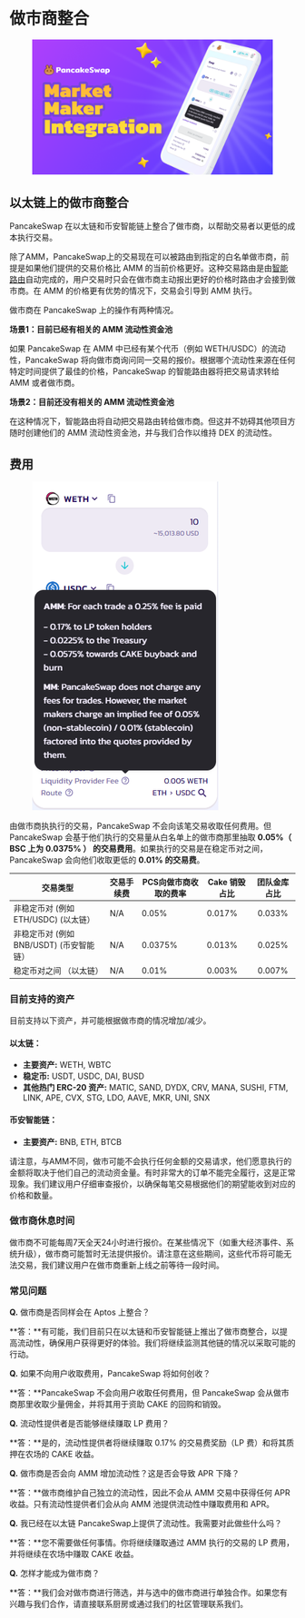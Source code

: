 # 做市商整合

<figure><img src="../../.gitbook/assets/MM integration.png" alt=""><figcaption></figcaption></figure>

## 以太链上的做市商整合

PancakeSwap 在以太链和币安智能链上整合了做市商，以帮助交易者以更低的成本执行交易。&#x20;

除了AMM，PancakeSwap上的交易现在可以被路由到指定的白名单做市商，前提是如果他们提供的交易价格比 AMM 的当前价格更好。这种交易路由是由[智能路由](smart-router/)自动完成的，用户交易时只会在做市商主动报出更好的价格时路由才会接到做市商。在 AMM 的价格更有优势的情况下，交易会引导到 AMM 执行。

做市商在 PancakeSwap 上的操作有两种情况。

**场景1：目前已经有相关的 AMM 流动性资金池**&#x20;

如果 PancakeSwap 在 AMM 中已经有某个代币（例如 WETH/USDC）的流动性，PancakeSwap 将向做市商询问同一交易的报价。根据哪个流动性来源在任何特定时间提供了最佳的价格，PancakeSwap 的智能路由器将把交易请求转给 AMM 或者做市商。

**场景2：目前还没有相关的 AMM 流动性资金池**

在这种情况下，智能路由将自动把交易路由转给做市商。但这并不妨碍其他项目方随时创建他们的 AMM 流动性资金池，并与我们合作以维持 DEX 的流动性。

## 费用

<figure><img src="../../.gitbook/assets/pasted image 0.png" alt=""><figcaption></figcaption></figure>

由做市商执执行的交易，PancakeSwap 不会向该笔交易收取任何费用。但 PancakeSwap 会基于他们执行的交易量从白名单上的做市商那里抽取 **0.05%（ BSC 上为 0.0375% ） 的交易费用**。如果执行的交易是在稳定币对之间，PancakeSwap 会向他们收取更低的 **0.01% 的交易费**。

| 交易类型                       | 交易手续费 | PCS向做市商收取的费率 | Cake 销毁占比 | 团队金库占比 |
| -------------------------- | ----- | ------------ | --------- | :----: |
| 非稳定币对 (例如 ETH/USDC) (以太链）  | N/A   | 0.05%        | 0.017%    | 0.033% |
| 非稳定币对 (例如BNB/USDT) (币安智能链） | N/A   | 0.0375%      | 0.013%    | 0.025% |
| 稳定币对之间 （以太链）               | N/A   | 0.01%        | 0.003%    | 0.007% |

### 目前支持的资产&#x20;

目前支持以下资产，并可能根据做市商的情况增加/减少。

#### 以太链：

* **主要资产:** WETH, WBTC&#x20;
* **稳定币:** USDT, USDC, DAI, BUSD
* **其他热门 ERC-20 资产:** MATIC, SAND, DYDX, CRV, MANA, SUSHI, FTM, LINK, APE, CVX, STG, LDO, AAVE, MKR, UNI, SNX

#### 币安智能链：

* **主要资产:** BNB, ETH, BTCB

请注意，与AMM不同，做市可能不会执行任何金额的交易请求，他们愿意执行的金额将取决于他们自己的流动资金量。有时非常大的订单不能完全履行，这是正常现象。我们建议用户仔细审查报价，以确保每笔交易根据他们的期望能收到对应的价格和数量。

### 做市商休息时间&#x20;

做市商不可能每周7天全天24小时进行报价。在某些情况下（如重大经济事件、系统升级），做市商可能暂时无法提供报价。请注意在这些期间，这些代币将可能无法交易，我们建议用户在做市商重新上线之前等待一段时间。

### 常见问题&#x20;

**Q.** 做市商是否同样会在 Aptos 上整合？&#x20;

**答：**有可能，我们目前只在以太链和币安智能链上推出了做市商整合，以提高流动性，确保用户获得更好的体验。我们将继续监测其他链的情况以采取可能的行动。&#x20;

**Q.** 如果不向用户收取费用，PancakeSwap 将如何创收？&#x20;

**答：**PancakeSwap 不会向用户收取任何费用，但 PancakeSwap 会从做市商那里收取少量佣金，并将其用于资助 CAKE 的回购和销毁。&#x20;

**Q.** 流动性提供者是否能够继续赚取 LP 费用？&#x20;

**答：**是的，流动性提供者将继续赚取 0.17% 的交易费奖励（LP 费）和将其质押在农场的 CAKE 收益。&#x20;

**Q.** 做市商是否会向 AMM 增加流动性？这是否会导致 APR 下降？

&#x20;**答：**做市商维护自己独立的流动性，因此不会从 AMM 交易中获得任何 APR 收益。只有流动性提供者们会从向 AMM 池提供流动性中赚取费用和 APR。

**Q.** 我已经在以太链 PancakeSwap上提供了流动性。我需要对此做些什么吗？&#x20;

**答：**您不需要做任何事情。你将继续赚取通过 AMM 执行的交易的 LP 费用，并将继续在农场中赚取 CAKE 收益。&#x20;

**Q.** 怎样才能成为做市商？&#x20;

**答：**我们会对做市商进行筛选，并与选中的做市商进行单独合作。如果您有兴趣与我们合作，请直接联系厨房或通过我们的社区管理联系我们。
